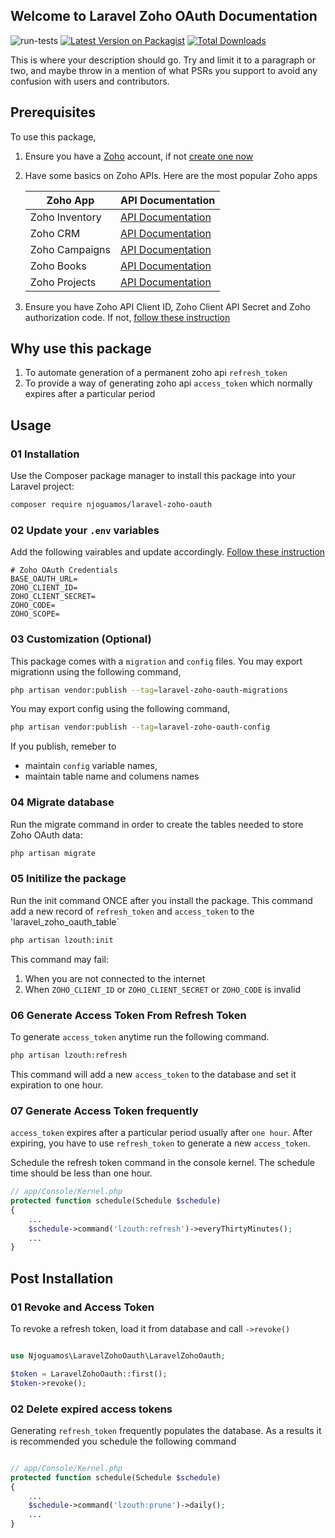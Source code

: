 ## Welcome to Laravel Zoho OAuth Documentation

![run-tests](https://github.com/njoguamos/laravel-zoho-oauth/workflows/run-tests/badge.svg)
[![Latest Version on Packagist](https://img.shields.io/packagist/v/njoguamos/laravel-zoho-oauth.svg?style=flat-square)](https://packagist.org/packages/njoguamos/laravel-zoho-oauth)
[![Total Downloads](https://img.shields.io/packagist/dt/njoguamos/laravel-zoho-oauth.svg?style=flat-square)](https://packagist.org/packages/njoguamos/laravel-zoho-oauth)

This is where your description should go. Try and limit it to a paragraph or two, and maybe throw in a mention of what PSRs you support to avoid any confusion with users and contributors.


## Prerequisites
To use this package, 
1. Ensure you have a [Zoho](https://zoho.com/) account, if not [create one now](https://accounts.zoho.com/register)
2. Have some basics on Zoho APIs. Here are the most popular Zoho apps

    | Zoho App          | API Documentation                                          |
    | ----------------- | ---------------------------------------------------------- |
    | Zoho Inventory    | [API Documentation](https://www.zoho.com/inventory/)       |
    | Zoho CRM          | [API Documentation](https://www.zoho.com/crm/developer/docs/api/v2/modules-api.html)       |
    | Zoho Campaigns    | [API Documentation](https://www.zoho.com/campaigns/help/developers/)       |
    | Zoho Books        | [API Documentation](https://www.zoho.com/books/api/v3/)       |
    | Zoho Projects     | [API Documentation](https://www.zoho.com/projects/help/rest-api/get-tickets-api.html/)       |

3. Ensure you have Zoho API Client ID, Zoho Client API Secret and Zoho authorization code. If not, [follow these instruction](/instructions)

## Why use this package
1. To automate generation of a permanent zoho api `refresh_token`
2. To provide a way of generating zoho api `access_token` which normally expires after a particular period

## Usage

### 01 Installation

Use the Composer package manager to install this package into your Laravel project:

```bash
composer require njoguamos/laravel-zoho-oauth
```


### 02 Update your `.env` variables

Add the following vairables and update accordingly. [Follow these instruction](/instructions)

```dotenv
# Zoho OAuth Credentials
BASE_OAUTH_URL=
ZOHO_CLIENT_ID=
ZOHO_CLIENT_SECRET=
ZOHO_CODE=
ZOHO_SCOPE=
```

### 03 Customization (Optional)

This package comes with a `migration` and `config` files. You may export migrationn using the following command,

```bash
php artisan vendor:publish --tag=laravel-zoho-oauth-migrations
```

You may export config using the following command,

```bash
php artisan vendor:publish --tag=laravel-zoho-oauth-config
```

If you publish, remeber to
-  maintain `config` variable names, 
- maintain table name and columens names

### 04 Migrate database

Run the migrate command in order to create the tables needed to store Zoho OAuth data:

```bash
php artisan migrate
```

### 05 Initilize the package

Run the init command ONCE after you install the package. This command add a new record of `refresh_token` and `access_token` to the 'laravel_zoho_oauth_table`

```bash
php artisan lzouth:init
```

This command may fail:
1. When you are not connected to the internet
2. When `ZOHO_CLIENT_ID` or `ZOHO_CLIENT_SECRET` or `ZOHO_CODE` is invalid

### 06 Generate Access Token From Refresh Token

To generate `access_token` anytime run the following command.

```bash
php artisan lzouth:refresh
```

This command will add a new `access_token` to the database and set it expiration to one hour.


### 07 Generate Access Token frequently

`access_token` expires after a particular period usually after `one hour`. After expiring, you have to use `refresh_token` to generate a new 
`access_token`. 

Schedule the refresh token command in the console kernel. The schedule time should be less than one hour.

```php
// app/Console/Kernel.php
protected function schedule(Schedule $schedule)
{
    ...
    $schedule->command('lzouth:refresh')->everyThirtyMinutes();
    ...
}
```

## Post Installation

### 01 Revoke and Access Token

To revoke a refresh token, load it from database and call `->revoke()`
```php

use Njoguamos\LaravelZohoOauth\LaravelZohoOauth;

$token = LaravelZohoOauth::first();
$token->revoke();
```

### 02 Delete expired access tokens

Generating `refresh_token` frequently populates the database. As a results it is recommended you schedule the following command

```php

// app/Console/Kernel.php
protected function schedule(Schedule $schedule)
{
    ...
    $schedule->command('lzouth:prune')->daily();
    ...
}

```
